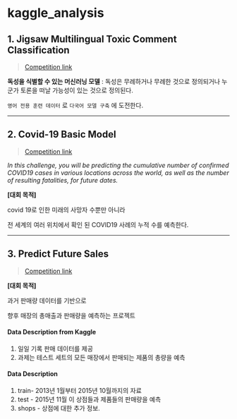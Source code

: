 # kaggle_analysis

## 1. Jigsaw Multilingual Toxic Comment Classification
> [Competition link](https://www.kaggle.com/c/jigsaw-multilingual-toxic-comment-classification/overview)


>
**독성을 식별할 수 있는 머신러닝 모델**
 : 독성은 무례하거나 무례한 것으로 정의되거나 누군가 토론을 떠날 가능성이 있는 것으로 정의된다.
 
 `영어 전용 훈련 데이터` 로 `다국어 모델 구축` 에 도전한다.
 
------------------------------------------------------
## 2. Covid-19 Basic Model
> [Competition link](https://www.kaggle.com/c/covid19-global-forecasting-week-3)
>
*In this challenge, you will be predicting the cumulative number of confirmed COVID19 cases in various locations across the world, as well as the number of resulting fatalities, for future dates.*

**[대회 목적]**

covid 19로 인한 미래의 사망자 수뿐만 아니라 

전 세계의 여러 위치에서 확인 된 COVID19 사례의 누적 수를 예측한다.

--------------------------------------------------------
## 3. Predict Future Sales
> [Competition link](https://www.kaggle.com/minhtriet/a-beginner-guide-for-sale-data-prediction)
>

**[대회 목적]**

과거 판매량 데이터를 기반으로 

향후 매장의 총매출과 판매량을 예측하는 프로젝트

#### Data Description from Kaggle
1. 일일 기록 판매 데이터를 제공
2. 과제는 테스트 세트의 모든 매장에서 판매되는 제품의 총량을 예측

#### Data Description
1. train- 2013년 1월부터 2015년 10월까지의 자료
2. test - 2015년 11월 이 상점들과 제품들의 판매량을 예측
3. shops - 상점에 대한 추가 정보.
